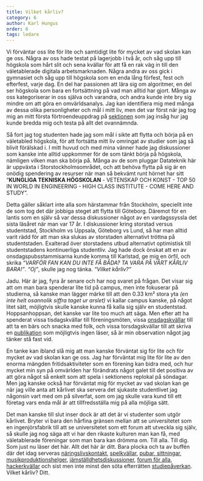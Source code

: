 ```yaml
---
title: Vilket kårliv?
category: 6
author: Karl Hungus
order: 6
tags: ledare
---
```


Vi förväntar oss lite för lite och samtidigt lite för mycket av vad skolan kan ge oss. Några av oss hade testat på lagerjobb i två år, och såg upp till högskola som hårt slit och sena kvällar för att få en rak väg in till den väletablerade digitala arbetsmarknaden. Några andra av oss gick i gymnasiet och såg upp till högskola som en enda lång förfest, fest och efterfest, varje dag. En del har passionen att lära sig om algoritmer, en del ser högskola som bara en fortsättning på vad man alltid har gjort. Många av oss kategoriserar in oss själva och varandra, och andra kunde inte bry sig mindre om att göra en omvärldsanalys. Jag kan identifiera mig med många av dessa olika personligheter och mål i mitt liv, men det var först när jag tog mig an mitt första förtroendeuppdrag på <a href="https://www.facebook.com/Konglig-Datasektionen-157441677611103/" target="_BLANK">sektionen</a> som jag insåg hur jag kunde bredda mig och testa på allt det ovannämnda.

Så fort jag tog studenten hade jag som mål i sikte att flytta och börja på en väletabled högskola, för att fortsätta mitt liv omringat av studier som jag så blivit förälskad i. I mitt huvud och med mina vänner hade jag diskussioner som kanske inte alltid uppkommer för de som tänkt börja på högskola, nämligen vilken man ska börja på. Många av de som pluggar Datateknik här är uppväxta i Storstockholmsområdet, och att behöva flytta på sig är en onödig spendering av resurser när man så bekvämt runt hörnet har sitt “<b>KUNGLIGA TEKNISKA HÖGSKOLAN</b> - VETENSKAP OCH KONST - TOP 50 IN WORLD IN ENGINEERING - HIGH CLASS INSTITUTE - COME HERE AND STUDY”.

Detta gäller såklart inte alla som härstammar från Stockholm, speciellt inte de som tog det där jobbiga steget att flytta till Göteborg. Däremot för en lantis som en själv så var dessa diskussioner något av en vardagssyssla det sista läsåret när man var 17 år. I diskussioner kring storstad versus studentstad, Stockholm vs Uppsala, Göteborg vs Lund, så har man alltid varit rädd för att man ska slukas av storstaden alternativt tröttna på studentstaden. Exalterad över storstadens utbud alternativt optimistisk till studentstadens kontinuerliga studentliv. Jag hade dock önskat att en av onsdagspubsstammisarna kunde komma till Karlstad, ge mig en örfil, och skrika <i>“VARFÖR FAN KAN DU INTE FÅ BÅDA? TA VARA PÅ VÅRT KÅRLIV BARA!”</i>. <i>“Oj”</i>, skulle jag nog tänka. <i>“Vilket kårliv?”</i>

Jadu. Här är jag, fyra år senare och har nog svaret på frågan. Det visar sig att om man bara spenderar lite tid på campus, men inte fokuserar på studierna, så kanske man lägger märke till att den 0.33 km² stora yta <i>(en inte helt osannolik siffra taget ur arslet)</i> vi kallar campus kanske, på något litet sätt, möjligtvis skulle kanske kunna få kalla sig själv en studentstad. Hoppsanhoppsan, det kanske var lite too much att säga. Men efter att ha spenderat vissa tisdagskvällar till föreningsmöten, vissa <a href="https://www.facebook.com/datasklubbmasteri/" target="_BLANK">onsdagskvällar</a> till att ta en bärs och snacka med folk, och vissa torsdagskvällar till att skriva en <a href="https://www.facebook.com/dbuggen/" target="_BLANK">publikation</a> som möjligtvis ingen läser, så är min observation något jag tänker stå fast vid.

En tanke kan ibland slå mig att man kanske förväntat sig för lite och för mycket av vad skolan kan ge oss. Jag har förväntat mig lite för lite av den enorma mängden fritidsaktiviteter som en förening kan bidra med, och hur mycket min syn på omvärlden har förändrats något galet till det positiva av att göra något så enkelt som att spela i sektionens replokal på söndagar. Men jag kanske också har förväntat mig för mycket av vad skolan kan ge när jag ville anta att kårlivet ska servera det sjukaste studentlivet jag någonsin vart med om på silverfat, som om jag skulle vara kund till ett företag vars enda mål är att tillfredsställa mig på alla möjliga sätt.

Det man kanske till slut inser dock är att det är vi studenter som utgör kårlivet. Bryter vi bara den hårfina gränsen mellan att se universitetet som en ingenjörsfabrik till att se universitetet som ett forum att utveckla sig själv, så skulle jag nog säga att vi har den rikaste kulturen man kan få, med väletablerade föreningar som man bara kan drömma om. Till alla. Till dig. Som just nu läser det här. Allt det här är ditt. Bara plocka och ta av buffén där det idag serveras <a href="https://www.facebook.com/kth.d.naringsliv/" target="_BLANK">näringslivskontakt</a>, <a href="https://www.facebook.com/dataqn/" target="_BLANK">spelkvällar</a>, <a href="https://www.facebook.com/datasklubbmasteri/" target="_BLANK">pubar, sittningar</a>, <a href="https://www.facebook.com/groups/484216868290055/" target="_BLANK">musikproduktionshelger</a>, <a href="https://www.facebook.com/jamlikhetsnamnden/" target="_BLANK">jämställdhetsdiskussioner</a>, <a href="https://www.facebook.com/kongligostrogennamnden/" target="_BLANK">forum för alla</a>, <a href="https://www.facebook.com/informationsorganet/" target="_BLANK">hackerkvällar</a> och sist men inte minst den söta efterrätten <a href="https://www.facebook.com/sn.d.kth/" target="_BLANK">studiepåverkan</a>. Vilket kårliv? Ditt.
